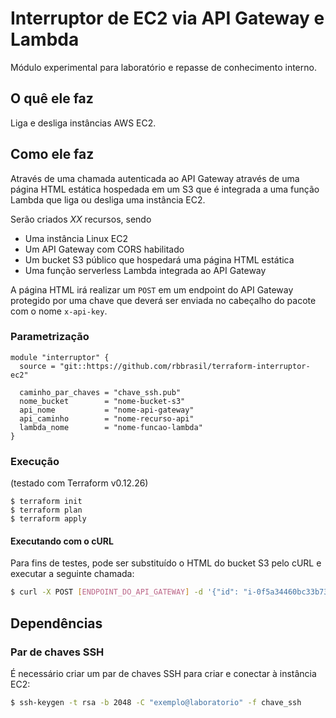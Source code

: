 # Interruptor de EC2 via API Gateway e Lambda

Módulo experimental para laboratório e repasse de conhecimento interno.

## O quê ele faz
Liga e desliga instâncias AWS EC2.

## Como ele faz
Através de uma chamada autenticada ao API Gateway através de uma página HTML estática hospedada em um S3 que é integrada a uma função Lambda que liga ou desliga uma instância EC2.

Serão criados *XX* recursos, sendo
- Uma instância Linux EC2
- Um API Gateway com CORS habilitado
- Um bucket S3 público que hospedará uma página HTML estática
- Uma função serverless Lambda integrada ao API Gateway

A página HTML irá realizar um `POST` em um endpoint do API Gateway protegido por uma chave que deverá ser enviada no cabeçalho do pacote com o nome `x-api-key`.

### Parametrização
```hcl
module "interruptor" {
  source = "git::https://github.com/rbbrasil/terraform-interruptor-ec2"

  caminho_par_chaves = "chave_ssh.pub"
  nome_bucket        = "nome-bucket-s3"
  api_nome           = "nome-api-gateway"
  api_caminho        = "nome-recurso-api"
  lambda_nome        = "nome-funcao-lambda"
}
```

### Execução
(testado com Terraform v0.12.26)
```
$ terraform init
$ terraform plan
$ terraform apply
```

#### Executando com o cURL
Para fins de testes, pode ser substituído o HTML do bucket S3 pelo cURL e executar a seguinte chamada:
```sh
$ curl -X POST [ENDPOINT_DO_API_GATEWAY] -d '{"id": "i-0f5a34460bc33b735", "op": "on"}' -H 'x-api-key: CHAVE_DA_API' -q
```


## Dependências
### Par de chaves SSH
É necessário criar um par de chaves SSH para criar e conectar à instância EC2:
```sh
$ ssh-keygen -t rsa -b 2048 -C "exemplo@laboratorio" -f chave_ssh
```
